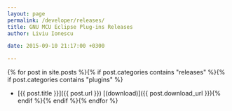 ```yaml
---
layout: page
permalink: /developer/releases/
title: GNU MCU Eclipse Plug-ins Releases
author: Liviu Ionescu

date: 2015-09-10 21:17:00 +0300

---
```


{% for post in site.posts %}{% if post.categories contains "releases" %}{% if post.categories contains "plugins" %}
* [{{ post.title }}]({{ post.url }}) [(download)]({{ post.download_url }}){% endif %}{% endif %}{% endfor %}
